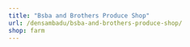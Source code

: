 ```yaml
---
title: "Bsba and Brothers Produce Shop"
url: /densambadu/bsba-and-brothers-produce-shop/
shop: farm
---
```

